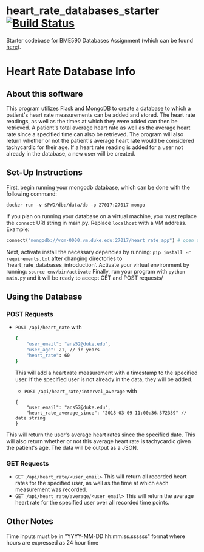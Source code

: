 # heart_rate_databases_starter [![Build Status](https://travis-ci.org/an-schneider/heart_rate_databases_introduction.svg?branch=master)](https://travis-ci.org/an-schneider/heart_rate_databases_introduction)
Starter codebase for BME590 Databases Assignment (which can be found [here](https://github.com/mlp6/Medical-Software-Design/blob/master/Lectures/databases/main.md#mini-projectassignment)). 

# Heart Rate Database Info
## About this software
This program utilizes Flask and MongoDB to create a database to which a patient's heart rate measurements can be added and stored. The heart rate readings, as well as the times at which they were added can then be retrieved. A patient's total average heart rate as well as the average heart rate since a specified time can also be retrieved. The program will also return whether or not the patient's average heart rate would be considered tachycardic for their age. If a heart rate reading is added for a user not already in the database, a new user will be created. 

## Set-Up Instructions
First, begin running your mongodb database, which can be done with the following command:
```
docker run -v $PWD/db:/data/db -p 27017:27017 mongo
```
If you plan on running your database on a virtual machine, you must replace the `connect` URI string in main.py. Replace `localhost` with a VM address. Example:

```py
connect("mongodb://vcm-0000.vm.duke.edu:27017/heart_rate_app") # open up connection to db
```
Next, activate install the necessary depencies by running:
```pip install -r requirements.txt```
after changing directories to 'heart_rate_databases_introduction'. Activate your virtual environment by running:
```source env/bin/activate```
Finally, run your program with 
```python main.py```
and it will be ready to accept GET and POST requests/

## Using the Database
### POST Requests
* `POST /api/heart_rate` with
  ```sh
  {
      "user_email": "ans52@duke.edu",
      "user_age": 21, // in years
      "heart_rate": 60
  }
  ```
  This will add a heart rate measurement with a timestamp to the specified user. If the specified user is not already in the data, they will be added.
  
  * `POST /api/heart_rate/interval_average` with 
  ```
  {
      "user_email": "ans52@duke.edu",
      "heart_rate_average_since": "2018-03-09 11:00:36.372339" // date string
  }
  ```
This will return the user's average heart rates since the specified date. This will also return whether or not this average heart rate is tachycardic given the patient's age. The data will be output as a JSON. 

### GET Requests
* `GET /api/heart_rate/<user_email>`
This will return all recorded heart rates for the specified user, as well as the time at which each measurement was recorded.
* `GET /api/heart_rate/average/<user_email>` 
This will return the average heart rate for the specified user over all recorded time points. 
## Other Notes
Time inputs must be in "YYYY-MM-DD hh:mm:ss.ssssss" format where hours are expressed as 24 hour time
